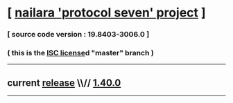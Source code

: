 
# [ [nailara 'protocol seven' project](http://src.nailara.net/) ]

### [ source code version : 19.8403-3006.0 ]

### ( this is the [ISC license](license)d "master" branch )
---
## current [release](https://github.com/anotherlink/nailara/releases) \\\\// [1.40.0](https://github.com/anotherlink/nailara/releases/tag/1.40.0)
---
